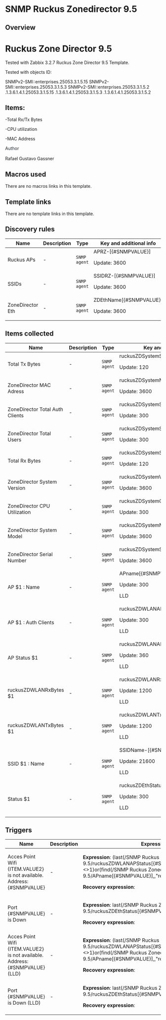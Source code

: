 # SNMP Ruckus Zonedirector 9.5

## Overview

Ruckus Zone Director 9.5
========================


Tested with Zabbix 3.2.7 Ruckus Zone Director 9.5 Template.


Tested with objects ID:


SNMPv2-SMI::enterprises.25053.3.1.5.15 SNMPv2-SMI::enterprises.25053.3.1.5.3 SNMPv2-SMI::enterprises.25053.3.1.5.2 .1.3.6.1.4.1.25053.3.1.5.15 .1.3.6.1.4.1.25053.3.1.5.3 .1.3.6.1.4.1.25053.3.1.5.2


Items:
------


-Total Rx/Tx Bytes


-CPU utilization


-MAC Address


<p style="box-sizing: border-box; margin-top: 0px; margin-bottom: 16px; color: #24292e; font-family

## Author

Rafael Gustavo Gassner

## Macros used

There are no macros links in this template.

## Template links

There are no template links in this template.

## Discovery rules

|Name|Description|Type|Key and additional info|
|----|-----------|----|----|
|Ruckus APs|<p>-</p>|`SNMP agent`|APRZ-[{#SNMPVALUE}]<p>Update: 3600</p>|
|SSIDs|<p>-</p>|`SNMP agent`|SSIDRZ-[{#SNMPVALUE}]<p>Update: 3600</p>|
|ZoneDirector Eth|<p>-</p>|`SNMP agent`|ZDEthName[{#SNMPVALUE}]<p>Update: 3600</p>|
## Items collected

|Name|Description|Type|Key and additional info|
|----|-----------|----|----|
|Total Tx Bytes|<p>-</p>|`SNMP agent`|ruckusZDSystemStatsWLANTotalTxBytes<p>Update: 120</p>|
|ZoneDirector MAC Adress|<p>-</p>|`SNMP agent`|ruckusZDSystemMacAddr.0<p>Update: 3600</p>|
|ZoneDirector Total Auth Clients|<p>-</p>|`SNMP agent`|ruckusZDSystemStatsNumSta.0<p>Update: 300</p>|
|ZoneDirector Total Users|<p>-</p>|`SNMP agent`|ruckusZDSystemStatsAllNumSta<p>Update: 300</p>|
|Total Rx Bytes|<p>-</p>|`SNMP agent`|ruckusZDSystemStatsWLANTotalRxBytes<p>Update: 120</p>|
|ZoneDirector System Version|<p>-</p>|`SNMP agent`|ruckusZDSystemVersion.0<p>Update: 3600</p>|
|ZoneDirector CPU Utilization|<p>-</p>|`SNMP agent`|ruckusZDSystemCPUUTIL.0<p>Update: 300</p>|
|ZoneDirector System Model|<p>-</p>|`SNMP agent`|ruckusZDSystemModel.0<p>Update: 3600</p>|
|ZoneDirector Serial Number|<p>-</p>|`SNMP agent`|ruckusZDSystemSerialNumber.0<p>Update: 3600</p>|
|AP $1 : Name|<p>-</p>|`SNMP agent`|APname[{#SNMPVALUE}]<p>Update: 300</p><p>LLD</p>|
|AP $1 : Auth Clients|<p>-</p>|`SNMP agent`|ruckusZDWLANAPNumSta[{#SNMPVALUE}]<p>Update: 300</p><p>LLD</p>|
|AP Status $1|<p>-</p>|`SNMP agent`|ruckusZDWLANAPStatus[{#SNMPVALUE}]<p>Update: 360</p><p>LLD</p>|
|ruckusZDWLANRxBytes $1|<p>-</p>|`SNMP agent`|ruckusZDWLANRxBytes-[{#SNMPVALUE}]<p>Update: 1200</p><p>LLD</p>|
|ruckusZDWLANTxBytes $1|<p>-</p>|`SNMP agent`|ruckusZDWLANTxBytes-[{#SNMPVALUE}]<p>Update: 1200</p><p>LLD</p>|
|SSID $1 : Name|<p>-</p>|`SNMP agent`|SSIDName-[{#SNMPVALUE}]<p>Update: 21600</p><p>LLD</p>|
|Status $1|<p>-</p>|`SNMP agent`|ruckusZDEthStatus[{#SNMPVALUE}]<p>Update: 300</p><p>LLD</p>|
## Triggers

|Name|Description|Expression|Priority|
|----|-----------|----------|--------|
|Acces Point Wifi  {ITEM.VALUE2} is not available. Address: {#SNMPVALUE}|<p>-</p>|<p>**Expression**: (last(/SNMP Ruckus Zonedirector 9.5/ruckusZDWLANAPStatus[{#SNMPVALUE}])<>1)or(find(/SNMP Ruckus Zonedirector 9.5/APname[{#SNMPVALUE}],,"regexp","^blablablabla$")=1)</p><p>**Recovery expression**: </p>|warning|
|Port {#SNMPVALUE} is Down|<p>-</p>|<p>**Expression**: last(/SNMP Ruckus Zonedirector 9.5/ruckusZDEthStatus[{#SNMPVALUE}])=2</p><p>**Recovery expression**: </p>|high|
|Acces Point Wifi  {ITEM.VALUE2} is not available. Address: {#SNMPVALUE} (LLD)|<p>-</p>|<p>**Expression**: (last(/SNMP Ruckus Zonedirector 9.5/ruckusZDWLANAPStatus[{#SNMPVALUE}])<>1)or(find(/SNMP Ruckus Zonedirector 9.5/APname[{#SNMPVALUE}],,"regexp","^blablablabla$")=1)</p><p>**Recovery expression**: </p>|warning|
|Port {#SNMPVALUE} is Down (LLD)|<p>-</p>|<p>**Expression**: last(/SNMP Ruckus Zonedirector 9.5/ruckusZDEthStatus[{#SNMPVALUE}])=2</p><p>**Recovery expression**: </p>|high|

